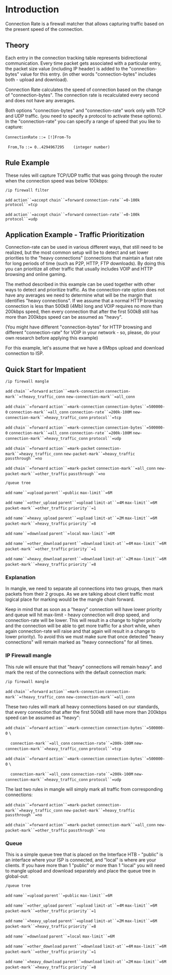 # Introduction

Connection Rate is a firewall matcher that allows capturing traffic based on the present speed of the connection.

## Theory

Each entry in the connection tracking table represents bidirectional communication. Every time packet gets associated with a particular entry, the packet size value (including IP header) is added to the "connection-bytes" value for this entry. (in other words "connection-bytes" includes both - upload and download).

Connection Rate calculates the speed of connection based on the change of "connection-bytes". The connection rate is recalculated every second and does not have any averages.

Both options "connection-bytes" and "connection-rate" work only with TCP and UDP traffic. (you need to specify a protocol to activate these options). In the "connection-rate" you can specify a range of speed that you like to capture:

`ConnectionRate` `::= [!]From-To`

  `From,To` `::= 0..4294967295    (integer number)`

## Rule Example

These rules will capture TCP/UDP traffic that was going through the router when the connection speed was below 100kbps:

`/ip firewall filter`

`add` `action``=accept` `chain``=forward` `connection-rate``=0-100k` `protocol``=tcp`

`add` `action``=accept` `chain``=forward` `connection-rate``=0-100k` `protocol``=udp`

## Application Example - Traffic Prioritization

Connection-rate can be used in various different ways, that still need to be realized, but the most common setup will be to detect and set lower priorities to the "heavy connections" (connections that maintain a fast rate for long periods of time (such as P2P, HTTP, FTP downloads). By doing this you can prioritize all other traffic that usually includes VOIP and HTTP browsing and online gaming.

The method described in this example can be used together with other ways to detect and prioritize traffic. As the connection-rate option does not have any averages we need to determine what will be the margin that identifies "heavy connections". If we assume that a normal HTTP browsing connection is less than 500kB (4Mb) long and VOIP requires no more than 200kbps speed, then every connection that after the first 500kB still has more than 200kbps speed can be assumed as "heavy".

(You might have different "connection-bytes" for HTTP browsing and different "connection-rate" for VOIP in your network - so, please, do your own research before applying this example)

For this example, let's assume that we have a 6Mbps upload and download connection to ISP.

## Quick Start for Impatient

`/ip firewall mangle`

`add` `chain``=forward` `action``=mark-connection` `connection-mark``=!heavy_traffic_conn` `new-connection-mark``=all_conn`

`add` `chain``=forward` `action``=mark-connection` `connection-bytes``=500000-0` `connection-mark``=all_conn` `connection-rate``=200k-100M` `new-connection-mark``=heavy_traffic_conn` `protocol``=tcp`

`add` `chain``=forward` `action``=mark-connection` `connection-bytes``=500000-0` `connection-mark``=all_conn` `connection-rate``=200k-100M` `new-connection-mark``=heavy_traffic_conn` `protocol``=udp`

`add` `chain``=forward` `action``=mark-packet` `connection-mark``=heavy_traffic_conn` `new-packet-mark``=heavy_traffic` `passthrough``=no`

`add` `chain``=forward` `action``=mark-packet` `connection-mark``=all_conn` `new-packet-mark``=other_traffic` `passthrough``=no`

`/queue tree`

`add` `name``=upload` `parent``=public` `max-limit``=6M`

`add` `name``=other_upload` `parent``=upload` `limit-at``=4M` `max-limit``=6M` `packet-mark``=other_traffic` `priority``=1`

`add` `name``=heavy_upload` `parent``=upload` `limit-at``=2M` `max-limit``=6M` `packet-mark``=heavy_traffic` `priority``=8`

`add` `name``=download` `parent``=local` `max-limit``=6M`

`add` `name``=other_download` `parent``=download` `limit-at``=4M` `max-limit``=6M` `packet-mark``=other_traffic` `priority``=1`

`add` `name``=heavy_download` `parent``=download` `limit-at``=2M` `max-limit``=6M` `packet-mark``=heavy_traffic` `priority``=8`

### Explanation

In mangle, we need to separate all connections into two groups, then mark packets from their 2 groups. As we are talking about client traffic most logical place for marking would be the mangle chain forward.

Keep in mind that as soon as a "heavy" connection will have lower priority and queue will hit max-limit - heavy connection will drop speed, and connection-rate will be lower. This will result in a change to higher priority and the connection will be able to get more traffic for a short while, when again connection-rate will raise and that again will result in a change to lower priority). To avoid this we must make sure that once detected "heavy connections" will remain marked as "heavy connections" for all times.

### IP Firewall mangle

This rule will ensure that that "heavy" connections will remain heavy". and mark the rest of the connections with the default connection mark:

`/ip firewall mangle`

`add` `chain``=forward` `action``=mark-connection` `connection-mark``=!heavy_traffic_conn` `new-connection-mark``=all_conn`

These two rules will mark all heavy connections based on our standards, that every connection that after the first 500kB still have more than 200kbps speed can be assumed as "heavy":

`add` `chain``=forward` `action``=mark-connection` `connection-bytes``=500000-0` `\`

    `connection-mark``=all_conn` `connection-rate``=200k-100M` `new-connection-mark``=heavy_traffic_conn` `protocol``=tcp`

`add` `chain``=forward` `action``=mark-connection` `connection-bytes``=500000-0` `\`

    `connection-mark``=all_conn` `connection-rate``=200k-100M` `new-connection-mark``=heavy_traffic_conn` `protocol``=udp`

The last two rules in mangle will simply mark all traffic from corresponding connections:

`add` `chain``=forward` `action``=mark-packet` `connection-mark``=heavy_traffic_conn` `new-packet-mark``=heavy_traffic` `passthrough``=no`

`add` `chain``=forward` `action``=mark-packet` `connection-mark``=all_conn` `new-packet-mark``=other_traffic` `passthrough``=no`

### Queue

This is a simple queue tree that is placed on the Interface HTB - "public" is an interface where your ISP is connected, and "local" is where are your clients. If you have more than 1 "public" or more than 1 "local" you will need to mangle upload and download separately and place the queue tree in global-out:

`/queue tree`

`add` `name``=upload` `parent``=public` `max-limit``=6M`

`add` `name``=other_upload` `parent``=upload` `limit-at``=4M` `max-limit``=6M` `packet-mark``=other_traffic` `priority``=1`

`add` `name``=heavy_upload` `parent``=upload` `limit-at``=2M` `max-limit``=6M` `packet-mark``=heavy_traffic` `priority``=8`

`add` `name``=download` `parent``=local` `max-limit``=6M`

`add` `name``=other_download` `parent``=download` `limit-at``=4M` `max-limit``=6M` `packet-mark``=other_traffic` `priority``=1`

`add` `name``=heavy_download` `parent``=download` `limit-at``=2M` `max-limit``=6M` `packet-mark``=heavy_traffic` `priority``=8`
